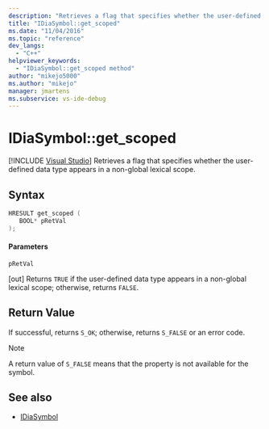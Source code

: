 ```yaml
---
description: "Retrieves a flag that specifies whether the user-defined data type appears in a non-global lexical scope."
title: "IDiaSymbol::get_scoped"
ms.date: "11/04/2016"
ms.topic: "reference"
dev_langs:
  - "C++"
helpviewer_keywords:
  - "IDiaSymbol::get_scoped method"
author: "mikejo5000"
ms.author: "mikejo"
manager: jmartens
ms.subservice: vs-ide-debug
---
```

# IDiaSymbol::get_scoped

 [!INCLUDE [Visual Studio](~/includes/applies-to-version/vs-windows-only.md)]
Retrieves a flag that specifies whether the user-defined data type appears in a non-global lexical scope.

## Syntax

```C++
HRESULT get_scoped ( 
   BOOL* pRetVal
);
```

#### Parameters
 `pRetVal`

[out] Returns `TRUE` if the user-defined data type appears in a non-global lexical scope; otherwise, returns `FALSE`.

## Return Value
 If successful, returns `S_OK`; otherwise, returns `S_FALSE` or an error code.

> [!NOTE]
> A return value of `S_FALSE` means that the property is not available for the symbol.

## See also
- [IDiaSymbol](../../debugger/debug-interface-access/idiasymbol.md)

